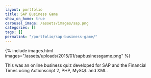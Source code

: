 ```yaml
---
layout: portfolio
title: SAP Business Game
show_on_home: true
carousel_image: /assets/images/sap.png
categories: []
tags: []
permalink: "/portfolio/sap-business-game/"
---
```


{% include images.html images="/assets/uploads/2015/01/sapbusinessgame.png" %}

This was an online business quiz developed for SAP and the Financial Times using Actionscript 2, PHP, MySQL and XML.